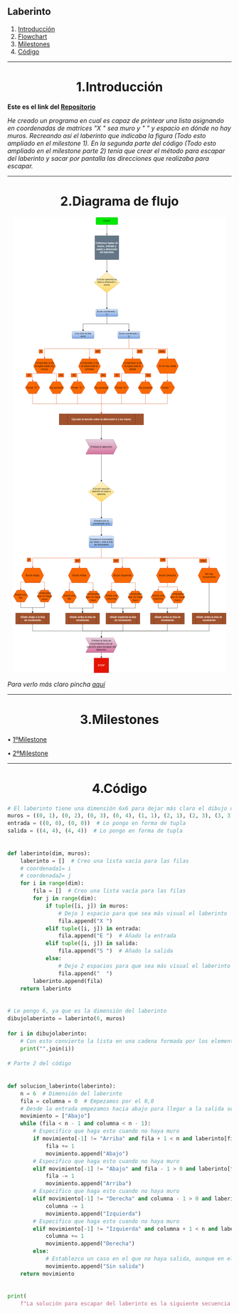 ## Laberinto
1. [Introducción](#Introducción)
2. [Flowchart](#Flowchart)
3. [Milestones](#Milestones)
4. [Código](#Código)
***


<h1 align="center">1.Introducción</h1>

<B>Este es el link del [Repositorio](https://github.com/Diegodesantos1/Laberinto)</B>

*He creado un programa en cual es capaz de printear una lista asignando en coordenadas de matrices "X " sea muro y "  " y espacio en dónde no hay muros. Recreando así el laberinto que indicaba la figura (Todo esto ampliado en el milestone 1). En la segunda parte del código (Todo esto ampliado en el milestone parte 2) tenía que crear el método para escapar del laberinto y sacar por pantalla las direcciones que realizaba para escapar.*
***

<h1 align="center">2.Diagrama de flujo</h1>

<center>
	 <img src="https://github.com/Diegodesantos1/Laberinto/blob/main/Laberinto%20Flowchart.png" alt="Flowchart">
</center>

*Para verlo más claro pincha [aquí](https://github.com/Diegodesantos1/Laberinto/blob/main/Laberinto%20Flowchart.png)*
***
<h1 align="center">3.Milestones</h1>

•  [1ºMilestone](https://github.com/Diegodesantos1/Laberinto/milestone/2)

•  [2ºMilestone](https://github.com/Diegodesantos1/Laberinto/milestone/1)
***
<h1 align="center">4.Código</h1>

```python
# El laberinto tiene una dimensión 6x6 para dejar más claro el dibujo del laberinto
muros = ((0, 1), (0, 2), (0, 3), (0, 4), (1, 1), (2, 1), (2, 3), (3, 3),(4, 0), (4, 1), (4, 2), (4, 3), (0, 5), (1, 5), (2, 5), (3, 5), (4, 5))
entrada = ((0, 0), (0, 0))  # Lo pongo en forma de tupla
salida = ((4, 4), (4, 4))  # Lo pongo en forma de tupla


def laberinto(dim, muros):
    laberinto = []  # Creo una lista vacía para las filas
    # coordenada1= i
    # coordenada2= j
    for i in range(dim):
        fila = []  # Creo una lista vacía para las filas
        for j in range(dim):
            if tuple([i, j]) in muros:
                # Dejo 1 espacio para que sea más visual el laberinto
                fila.append("X ")
            elif tuple([i, j]) in entrada:
                fila.append("E ")  # Añado la entrada
            elif tuple([i, j]) in salida:
                fila.append("S ")  # Añado la salida
            else:
                # Dejo 2 espacios para que sea más visual el laberinto
                fila.append("  ")
        laberinto.append(fila)
    return laberinto


# Le pongo 6, ya que es la dimensión del laberinto
dibujolaberinto = laberinto(6, muros)

for i in dibujolaberinto:
    # Con esto convierto la lista en una cadena formada por los elementos de la lista separados por comas.
    print("".join(i))

# Parte 2 del código


def solucion_laberinto(laberinto):
    n = 6  # Dimensión del laberinto
    fila = columna = 0  # Empezamos por el 0,0
    # Desde la entrada empezamos hacia abajo para llegar a la salida según la imagen
    movimiento = ["Abajo"]
    while (fila < n - 1 and columna < n - 1):
        # Especifico que haga esto cuando no haya muro
        if movimiento[-1] != "Arriba" and fila + 1 < n and laberinto[fila + 1][columna] != "X ":
            fila += 1
            movimiento.append("Abajo")
        # Especifico que haga esto cuando no haya muro
        elif movimiento[-1] != "Abajo" and fila - 1 > 0 and laberinto[fila - 1][columna] != "X ":
            fila -= 1
            movimiento.append("Arriba")
        # Especifico que haga esto cuando no haya muro
        elif movimiento[-1] != "Derecha" and columna - 1 > 0 and laberinto[fila][columna - 1] != "X ":
            columna -= 1
            movimiento.append("Izquierda")
        # Especifico que haga esto cuando no haya muro
        elif movimiento[-1] != "Izquierda" and columna + 1 < n and laberinto[fila][columna + 1] != "X ":
            columna += 1
            movimiento.append("Derecha")
        else:
            # Establezco un caso en el que no haya salida, aunque en el laberinto dado, no es necesario
            movimiento.append("Sin salida")
    return movimiento


print(
    f"La solución para escapar del laberinto es la siguiente secuencia de movimientos {solucion_laberinto(dibujolaberinto)}")

